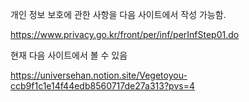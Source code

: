 
개인 정보 보호에 관한 사항을 다음 사이트에서 작성 가능함.

https://www.privacy.go.kr/front/per/inf/perInfStep01.do

현재 다음 사이트에서 볼 수 있음

https://universehan.notion.site/Vegetoyou-ccb9f1c1e14f44edb8560717de27a313?pvs=4
